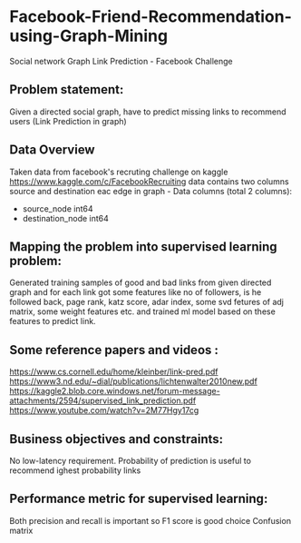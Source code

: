 # Facebook-Friend-Recommendation-using-Graph-Mining
Social network Graph Link Prediction - Facebook Challenge

## Problem statement:
Given a directed social graph, have to predict missing links to recommend users (Link Prediction in graph)

## Data Overview
Taken data from facebook's recruting challenge on kaggle https://www.kaggle.com/c/FacebookRecruiting data contains two columns source and destination eac edge in graph - Data columns (total 2 columns):

 - source_node int64
 - destination_node int64

## Mapping the problem into supervised learning problem:
Generated training samples of good and bad links from given directed graph and for each link got some features like no of followers, is he followed back, page rank, katz score, adar index, some svd fetures of adj matrix, some weight features etc. and trained ml model based on these features to predict link.

## Some reference papers and videos :
https://www.cs.cornell.edu/home/kleinber/link-pred.pdf https://www3.nd.edu/~dial/publications/lichtenwalter2010new.pdf https://kaggle2.blob.core.windows.net/forum-message-attachments/2594/supervised_link_prediction.pdf https://www.youtube.com/watch?v=2M77Hgy17cg

## Business objectives and constraints:
No low-latency requirement. Probability of prediction is useful to recommend ighest probability links

## Performance metric for supervised learning:
Both precision and recall is important so F1 score is good choice Confusion matrix
